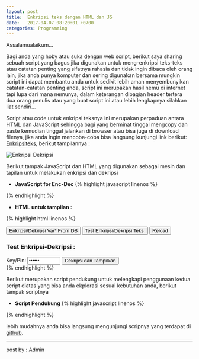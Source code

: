```yaml
---
layout: post
title:  Enkripsi teks dengan HTML dan JS
date:   2017-04-07 08:20:01 +0700
categories: Programming
---
```

Assalamualaikum...

Bagi anda yang hoby atau suka dengan web script, berikut saya sharing sebuah script yang bagus jika digunakan untuk meng-enkripsi teks-teks atau catatan penting yang sifatnya rahasia dan tidak ingin dibaca oleh orang lain, jika anda punya komputer dan sering digunakan bersama mungkin script ini dapat membantu anda untuk sedikit lebih aman menyembunyikan catatan-catatan penting anda, script ini merupakan hasil nemu di internet tapi lupa dari mana nemunya, dalam keterangan dibagian header tertera dua orang penulis atau yang buat script ini atau lebih lengkapnya silahkan liat sendiri...

Script atau code untuk enkripsi teksnya ini merupakan perpaduan antara HTML dan JavaScript sehingga bagi yang berminat tinggal mengcopy dan paste kemudian tinggal jalankan di browser atau bisa juga di download filenya, jika anda ingin mencoba-coba bisa langsung kunjungi link berikut: [Enkripsiteks](https://abuisa.github.io/ikhwanelyas/), berikut tampilannya :

![Enkripsi Dekripsi](/web/img/e-d-preview.png "Teeeeest")

Berikut tampak JavaScript dan HTML yang digunakan sebagai mesin dan tapilan  untuk melakukan enkripsi dan dekripsi 
* <b> JavaScript for Enc-Dec </b>
{% highlight javascript linenos %}
<script>
  'use strict';
  class Tea {
      static encrypt(plaintext, password) {
          plaintext = String(plaintext);
          password = String(password);
          if (plaintext.length == 0) return('');
          const v = Tea.strToLongs(Tea.utf8Encode(plaintext));
          const k = Tea.strToLongs(Tea.utf8Encode(password).slice(0,16));
          const cipher = Tea.encode(v, k);
          const ciphertext = Tea.longsToStr(cipher);
          const cipherbase64 = Tea.base64Encode(ciphertext);
          return cipherbase64;
      }
      static decrypt(ciphertext, password) {
          ciphertext = String(ciphertext);
          password = String(password);
          if (ciphertext.length == 0) return('');
          const v = Tea.strToLongs(Tea.base64Decode(ciphertext));
          const k = Tea.strToLongs(Tea.utf8Encode(password).slice(0,16));
          const plain = Tea.decode(v, k);
          const plaintext = Tea.longsToStr(plain);
          const plainUnicode = Tea.utf8Decode(plaintext.replace(/\0+$/,''));
          return plainUnicode;
          //return plaintext;
      }
      static encode(v, k) {
          if (v.length < 2) v[1] = 0;
          const n = v.length;
          const delta = 0x9e3779b9;
          let q = Math.floor(6 + 52/n);
          let z = v[n-1], y = v[0];
          let mx, e, sum = 0;
          while (q-- > 0) {
              sum += delta;
              e = sum>>>2 & 3;
              for (let p = 0; p < n; p++) {
                  y = v[(p+1)%n];
                  mx = (z>>>5 ^ y<<2) + (y>>>3 ^ z<<4) ^ (sum^y) + (k[p&3 ^ e] ^ z);
                  z = v[p] += mx;
              }
          }
          return v;
      }
      static decode(v, k) {
          const n = v.length;
          const delta = 0x9e3779b9;
          const q = Math.floor(6 + 52/n);
          let z = v[n-1], y = v[0];
          let mx, e, sum = q*delta;
          while (sum != 0) {
              e = sum>>>2 & 3;
              for (let p = n-1; p >= 0; p--) {
                  z = v[p>0 ? p-1 : n-1];
                  mx = (z>>>5 ^ y<<2) + (y>>>3 ^ z<<4) ^ (sum^y) + (k[p&3 ^ e] ^ z);
                  y = v[p] -= mx;
              }
              sum -= delta;
          }
          return v;
      }
      static strToLongs(s) {
          const l = new Array(Math.ceil(s.length/4));
          for (let i=0; i<l.length; i++) {
              l[i] = s.charCodeAt(i*4)        + (s.charCodeAt(i*4+1)<<8) +
                  (s.charCodeAt(i*4+2)<<16) + (s.charCodeAt(i*4+3)<<24);
          }
          return l;
      }
      static longsToStr(l) {
          let str = '';
          for (let i=0; i<l.length; i++) {
              str += String.fromCharCode(l[i] & 0xff, l[i]>>>8 & 0xff, l[i]>>>16 & 0xff, l[i]>>>24 & 0xff);
          }
          return str;
      }
      static utf8Encode(str) {
          return unescape(encodeURIComponent(str));
      }
      static utf8Decode(utf8Str) {
          try {
              return decodeURIComponent(escape(utf8Str));
          } catch (e) {
              return utf8Str;
          }
      }
      static base64Encode(str) {
          if (typeof btoa != 'undefined') return btoa(str);
          if (typeof Buffer != 'undefined') return new Buffer(str, 'binary').toString('base64');
          throw new Error('No Base64 Encode');
      }
      static base64Decode(b64Str) {
          if (typeof atob == 'undefined' && typeof Buffer == 'undefined') throw new Error('No base64 decode');
          try {
              if (typeof atob != 'undefined') return atob(b64Str);
              if (typeof Buffer != 'undefined') return new Buffer(b64Str, 'base64').toString('binary');
          } catch (e) {
              throw new Error('Invalid ciphertext');
          }
      }
  }
  /* - - - - - - - - - - - - -  */
  if (typeof module != 'undefined' && module.exports) module.exports = Tea; // ≡ export default Tea
</script>
{% endhighlight %}

* <b> HTML untuk tampilan : </b>

{% highlight html linenos %}
<body onload="clearall();isphone()">

  <div class="utama">
	<p id="jd"></p>
    <input type="submit" value="Enkripsi/Dekripsi Var* From DB" onclick="show_a('main','tes_e')"/>
    <input type="submit" value="Test Enkripsi/Dekripsi Teks " onclick="show_b('main','tes_e')"/>
    <input type="submit" value="Reload" onclick="page_r()"/><br />
    <h3 id="sj">Test Enkripsi-Dekripsi :</h3>
    Key/Pin:
    <input type="password" id="pas" size="8" value="tes123">
    <input type="submit" value="Dekripsi dan Tampilkan" onclick="show_e_str()"/><br />
    <div id="main" style="display:none" border="1"><br>
      
     <br />
      <textarea id="strmain" rows="20" cols="45" width="90%" ondblclick="clearall()">
      </textarea><br /><br />
        <input type="submit" value="Enkripsi Teks dan Printout" onclick="ETAline()"/>
        <input type="submit" value="Dekripsi Var* DB dan Printout" onclick="dw2_page()"/>
      
    </div>
    <div id="tes_e">
      <br />
      <textarea id="str1" rows="6" cols="50" ondblclick="clearall()">
      </textarea><br />
      <textarea id="str2" rows="6" cols="50">
      </textarea><br /><br />
      <input type="submit" value="Enkripsi Teks" onclick="tea_e()"/>
      <input type="submit" value="Dekripsi Teks" onclick="tea_d()"/>&nbsp;&nbsp;|&nbsp;&nbsp;
      <input type="submit" value="Enkripsi dan Printout" onclick="tea_ew()"/><br />
    </div>
  </div>
</body>
{% endhighlight %}

Berikut merupakan script pendukung untuk melengkapi penggunaan kedua script diatas yang bisa anda ekplorasi sesuai kebutuhan anda, berikut tampak scriptnya
* <b> Script Pendukung </b>
{% highlight javascript linenos %}
<script>
    function e_str(i){
        //---Tambah Var* DB/Database disini/dibawah
        //---paste hasil enkripsi diantara tanda '[' dan '];' 
      var estr = [
        "gFqUuK2p7/M=",
        "YjBcCIIgLEg=",
        "tg3xtwDYcCM=",
        "sWeZ8wZjG4A="
      ];
        if(isNaN(i)){
          return estr.length;
        } else {
          return estr[i];
        }
    }
    function clearall(){
      document.getElementById("strmain").value = '';
      document.getElementById("str1").value = '';
      document.getElementById("str2").value = '';
    }
    function show_e_str(){
      document.getElementById("strmain").value = '';
      var pas = document.getElementById("pas").value;
      for (i=0; i<e_str("N"); i++){
        var isi = document.getElementById("strmain").value;
        var estr = e_str(i);
        var str = isi + Tea.decrypt(estr, pas)+"\n";
        document.getElementById("strmain").value = str;
      }
    }
    function dw2_page(){
      var pas = document.getElementById("pas").value;
      for (i=0; i<e_str("N"); i++){
        var estr = e_str(i);
        var str = Tea.decrypt(estr, pas);
        //var str = str.replace("'","");
        //var str = str.replace(" ","&emsp;&emsp;");
        document.write(str+"<br />");
      }
      document.write("<br /><br />");
      document.write("-----<a href=''>-back-</a>-----");
      document.write("<br /><br />");
    }
    function tea_e(){
      var pas = document.getElementById("pas").value;
      var str = document.getElementById("str1").value;
      var estr = Tea.encrypt(str, pas);
      document.getElementById("str2").value = estr;
    }
    function tea_d(){
      var pas = document.getElementById("pas").value;
      var stra = document.getElementById("str1").value;
      var strb = document.getElementById("str2").value;
      if (( strb == "" ) && (stra != ""))
      {
        var dstr = Tea.decrypt(stra, pas);
        document.getElementById("str2").value = dstr;
      }else if ((stra == "") && (strb != "")){
        var dstr = Tea.decrypt(strb, pas);
        document.getElementById("str1").value = dstr;
        document.getElementById("str2").value = strb;
      }else {
        var dstr = Tea.decrypt(strb, pas);
        document.getElementById("str1").value = strb;
        document.getElementById("str2").value = dstr;
      }
    }
    function tea_ew(){
      var pas = document.getElementById("pas").value;
      var str = document.getElementById("str1").value;
      var estr = Tea.encrypt(str, pas);
      document.write('"'+estr+'",');
      document.write("<br /><br />");
      document.write("-----<a href=''>-back-</a>-----");
    }
    function page_r(){
      location.reload(true);
    }
    function show_a(a,b) {
      document.getElementById("sj").innerHTML = "Enkripsi Teks :";
      document.getElementById(a).style.display = 'block';
      document.getElementById(b).style.display = 'none';
    }
    function show_b(a,b) {
      document.getElementById("sj").innerHTML = "Test Enkripsi-Dekripsi :";
      document.getElementById(b).style.display = 'block';
      document.getElementById(a).style.display = 'none';
    }
    function ETAline(){
      var pas = document.getElementById("pas").value;
      var lines = document.getElementById("strmain").value;
      var line = lines.split('\n');
      for(var i = 0;i < line.length;i++){
          var str = line[i];
          var str = str.trim();
          var str = Tea.encrypt(str, pas);
          if ( str.length > 0 )
          { //print only non emtpy lines
            document.write('"'+str+'",<br />');
          }
      }
      document.write('<br />');
      document.write('\t-----Copy Hasil Enkripsi diatas dan Paste di dalam var DB---------<br />');
      document.write('\t-----<a href="">kembali</a>-----<br />');
      document.write('\t---------------------<br />');
    }

	function msg(a){
		alert(a);
	}
    function zoom() {
        document.body.style.zoom = "400%" 
    }
	function isphone(){
		if( /Android|webOS|iPhone|iPad|iPod|BlackBerry|IEMobile|Opera Mini/i.test(navigator.userAgent) ) {
			document.getElementById("jd").innerHTML = "<b>---Hello SmartPhone---</b>";
			show_a('main','tes_e');
			zoom();
		}else{
			document.getElementById("jd").innerHTML = "<h3>It's NOT  SmartPhone </h3>";
            show_a('main','tes_e');
		}
	}
	function zoomings(optionSel)
	{
		var OptionSelected = optionSel.selectedIndex;
		var val = optionSel.options[OptionSelected].text;
		//alert(val);
		var div = document.getElementById ("main");
		div.style.zoom = val;
	}
</script>
{% endhighlight %}

lebih mudahnya anda bisa langsung mengunjungi scripnya yang terdapat di [github](https://github.com/abuisa/ikhwanelyas/blob/master/index.html).

______
post by : Admin
